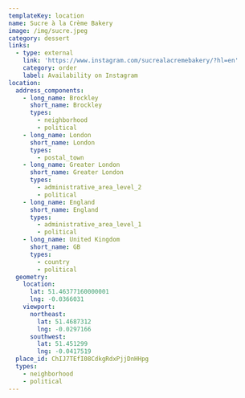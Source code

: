 ```yaml
---
templateKey: location
name: Sucre à la Crème Bakery
image: /img/sucre.jpeg
category: dessert
links:
  - type: external
    link: 'https://www.instagram.com/sucrealacremebakery/?hl=en'
    category: order
    label: Availability on Instagram
location:
  address_components:
    - long_name: Brockley
      short_name: Brockley
      types:
        - neighborhood
        - political
    - long_name: London
      short_name: London
      types:
        - postal_town
    - long_name: Greater London
      short_name: Greater London
      types:
        - administrative_area_level_2
        - political
    - long_name: England
      short_name: England
      types:
        - administrative_area_level_1
        - political
    - long_name: United Kingdom
      short_name: GB
      types:
        - country
        - political
  geometry:
    location:
      lat: 51.46377160000001
      lng: -0.0366031
    viewport:
      northeast:
        lat: 51.4687312
        lng: -0.0297166
      southwest:
        lat: 51.451299
        lng: -0.0417519
  place_id: ChIJ7TEfI08CdkgRdxPjjDnHHpg
  types:
    - neighborhood
    - political
---
```

